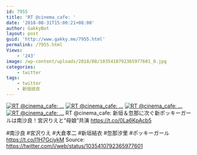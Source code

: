 ```yaml
---
id: 7955
title: 'RT @cinema_cafe: '
date: '2018-08-31T15:00:21+08:00'
author: GakkyBot
layout: post
guid: 'http://www.gakky.me/7955.html'
permalink: /7955.html
Views:
    - '243'
image: /wp-content/uploads/2018/08/1035410792365977601_0.jpg
categories:
    - twitter
tags:
    - twitter
    - 新垣结衣
---
```


[![RT @cinema_cafe: ...](http://www.yui-aragaki.org/wp-content/uploads/2018/08/1035410792365977601_0.jpg)](http://www.yui-aragaki.org/wp-content/uploads/2018/08/1035410792365977601_0.jpg)
[![RT @cinema_cafe: ...](http://www.yui-aragaki.org/wp-content/uploads/2018/08/1035410792365977601_1.jpg)](http://www.yui-aragaki.org/wp-content/uploads/2018/08/1035410792365977601_1.jpg)
[![RT @cinema_cafe: ...](http://www.yui-aragaki.org/wp-content/uploads/2018/08/1035410792365977601_2.jpg)](http://www.yui-aragaki.org/wp-content/uploads/2018/08/1035410792365977601_2.jpg)
[![RT @cinema_cafe: ...](http://www.yui-aragaki.org/wp-content/uploads/2018/08/1035410792365977601_3.jpg)](http://www.yui-aragaki.org/wp-content/uploads/2018/08/1035410792365977601_3.jpg)
RT @cinema\_cafe: 新垣＆忽那に次ぐ新ポッキーガールは南沙良！宮沢りえと“母娘”共演
https://t.co/0La6KpAcb5

\#南沙良 #宮沢りえ #大倉孝二 #新垣結衣 #忽那汐里 #ポッキーガール https://t.co/l1H7GcjykM
Source: <https://twitter.com/i/web/status/1035410792365977601>
